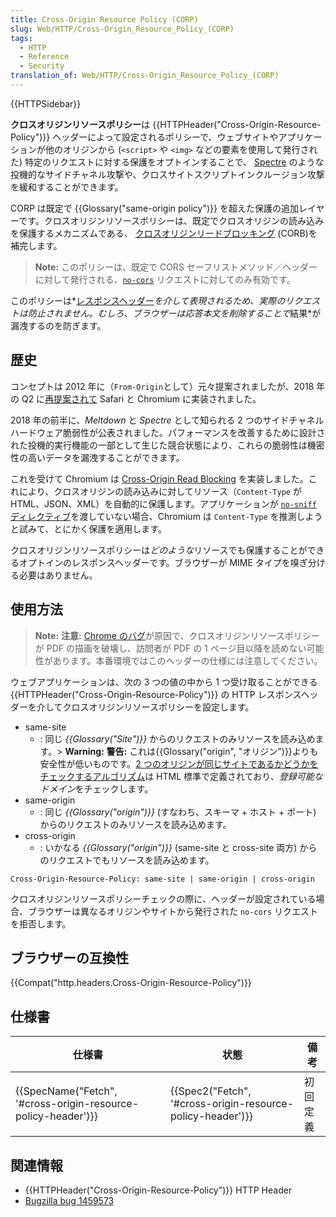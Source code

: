 ```yaml
---
title: Cross-Origin Resource Policy (CORP)
slug: Web/HTTP/Cross-Origin_Resource_Policy_(CORP)
tags:
  - HTTP
  - Reference
  - Security
translation_of: Web/HTTP/Cross-Origin_Resource_Policy_(CORP)
---
```

{{HTTPSidebar}}

**クロスオリジンリソースポリシー**は {{HTTPHeader("Cross-Origin-Resource-Policy")}} ヘッダーによって設定されるポリシーで、ウェブサイトやアプリケーションが他のオリジンから (`<script>` や `<img>` などの要素を使用して発行された) 特定のリクエストに対する保護をオプトインすることで、 [Spectre](https://ja.wikipedia.org/wiki/Spectre) のような投機的なサイドチャネル攻撃や、クロスサイトスクリプトインクルージョン攻撃を緩和することができます。

CORP は既定で {{Glossary("same-origin policy")}} を超えた保護の追加レイヤーです。クロスオリジンリソースポリシーは、既定でクロスオリジンの読み込みを保護するメカニズムである、 [クロスオリジンリードブロッキング](https://fetch.spec.whatwg.org/#corb) (CORB)を補完します。

> **Note:** このポリシーは、既定で CORS セーフリストメソッド／ヘッダーに対して発行される、[`no-cors`](https://fetch.spec.whatwg.org/#concept-request-mode) リクエストに対してのみ有効です。

このポリシーは*[レスポンスヘッダー](/ja/docs/Glossary/Response_header)*を介して表現されるため、実際のリクエストは防止されません。むしろ、ブラウザーは応答本文を削除することで*結果*が漏洩するのを防ぎます。

## 歴史

コンセプトは 2012 年に（`From-Origin`として）元々提案されましたが、2018 年の Q2 に[再提案されて](https://github.com/whatwg/fetch/issues/687) Safari と Chromium に実装されました。

2018 年の前半に、_Meltdown_ と _Spectre_ として知られる 2 つのサイドチャネルハードウェア脆弱性が公表されました。パフォーマンスを改善するために設計された投機的実行機能の一部として生じた競合状態により、これらの脆弱性は機密性の高いデータを漏洩することができます。

これを受けて Chromium は [Cross-Origin Read Blocking](https://fetch.spec.whatwg.org/#corb) を実装しました。これにより、クロスオリジンの読み込みに対してリソース（`Content-Type` が HTML、JSON、XML）を自動的に保護します。アプリケーションが [`no-sniff` ディレクティブ](/ja/docs/Web/HTTP/Headers/X-Content-Type-Options)を渡していない場合、Chromium は `Content-Type` を推測しようと試みて、とにかく保護を適用します。

クロスオリジンリソースポリシーは*どのような*リソースでも保護することができるオプトインのレスポンスヘッダーです。ブラウザーが MIME タイプを嗅ぎ分ける必要はありません。

## 使用方法

> **Note:** **注意:** [Chrome のバグ](https://bugs.chromium.org/p/chromium/issues/detail?id=1074261)が原因で、クロスオリジンリソースポリシーが PDF の描画を破壊し、訪問者が PDF の 1 ページ目以降を読めない可能性があります。本番環境ではこのヘッダーの仕様には注意してください。

ウェブアプリケーションは、次の 3 つの値の中から 1 つ受け取ることができる {{HTTPHeader("Cross-Origin-Resource-Policy")}} の HTTP レスポンスヘッダーを介してクロスオリジンリソースポリシーを設定します。

- same-site
  - : 同じ _{{Glossary("Site")}}_ からのリクエストのみリソースを読み込めます。> **Warning:** **警告:** これは{{Glossary("origin", "オリジン")}}よりも安全性が低いものです。[2 つのオリジンが同じサイトであるかどうかをチェックするアルゴリズム](https://html.spec.whatwg.org/multipage/origin.html#same-site)は HTML 標準で定義されており、*登録可能なドメイン*をチェックします。
- same-origin
  - : 同じ _{{Glossary("origin")}}_ (すなわち、スキーマ + ホスト + ポート) からのリクエストのみリソースを読み込めます。
- cross-origin
  - : いかなる _{{Glossary("origin")}}_ (same-site と cross-site 両方) からのリクエストでもリソースを読み込めます。

<!---->

    Cross-Origin-Resource-Policy: same-site | same-origin | cross-origin

クロスオリジンリソースポリシーチェックの際に、ヘッダーが設定されている場合、ブラウザーは異なるオリジンやサイトから発行された `no-cors` リクエストを拒否します。

## ブラウザーの互換性

{{Compat("http.headers.Cross-Origin-Resource-Policy")}}

## 仕様書

| 仕様書                                                                           | 状態                                                                         | 備考     |
| -------------------------------------------------------------------------------- | ---------------------------------------------------------------------------- | -------- |
| {{SpecName("Fetch", '#cross-origin-resource-policy-header')}} | {{Spec2("Fetch", '#cross-origin-resource-policy-header')}} | 初回定義 |

## 関連情報

- {{HTTPHeader("Cross-Origin-Resource-Policy")}} HTTP Header
- [Bugzilla bug 1459573](https://bugzilla.mozilla.org/show_bug.cgi?id=1459573)

